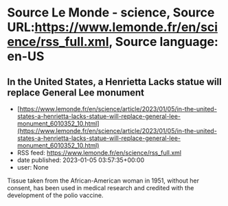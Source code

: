 # Source Le Monde - science, Source URL:https://www.lemonde.fr/en/science/rss_full.xml, Source language: en-US

## In the United States, a Henrietta Lacks statue will replace General Lee monument
 - [https://www.lemonde.fr/en/science/article/2023/01/05/in-the-united-states-a-henrietta-lacks-statue-will-replace-general-lee-monument_6010352_10.html](https://www.lemonde.fr/en/science/article/2023/01/05/in-the-united-states-a-henrietta-lacks-statue-will-replace-general-lee-monument_6010352_10.html)
 - RSS feed: https://www.lemonde.fr/en/science/rss_full.xml
 - date published: 2023-01-05 03:57:35+00:00
 - user: None

Tissue taken from the African-American woman in 1951, without her consent, has been used in medical research and credited with the development of the polio vaccine.
